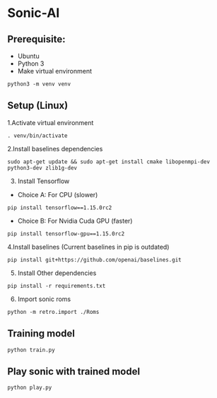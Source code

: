 # Sonic-AI
## Prerequisite:
- Ubuntu
- Python 3
- Make virtual environment
```
python3 -m venv venv
```


## Setup (Linux)

1.Activate virtual environment
```
. venv/bin/activate
```
2.Install baselines dependencies
```
sudo apt-get update && sudo apt-get install cmake libopenmpi-dev python3-dev zlib1g-dev
```
3. Install Tensorflow
- Choice A: For CPU (slower)
```
pip install tensorflow==1.15.0rc2
```
- Choice B: For Nvidia Cuda GPU (faster)
```
pip install tensorflow-gpu==1.15.0rc2
```
4.Install baselines (Current baselines in pip is outdated)
```
pip install git+https://github.com/openai/baselines.git
```
5. Install Other dependencies
```
pip install -r requirements.txt
```
6. Import sonic roms
```
python -m retro.import ./Roms
```

## Training model
```
python train.py
```


## Play sonic with trained model
```
python play.py
```
